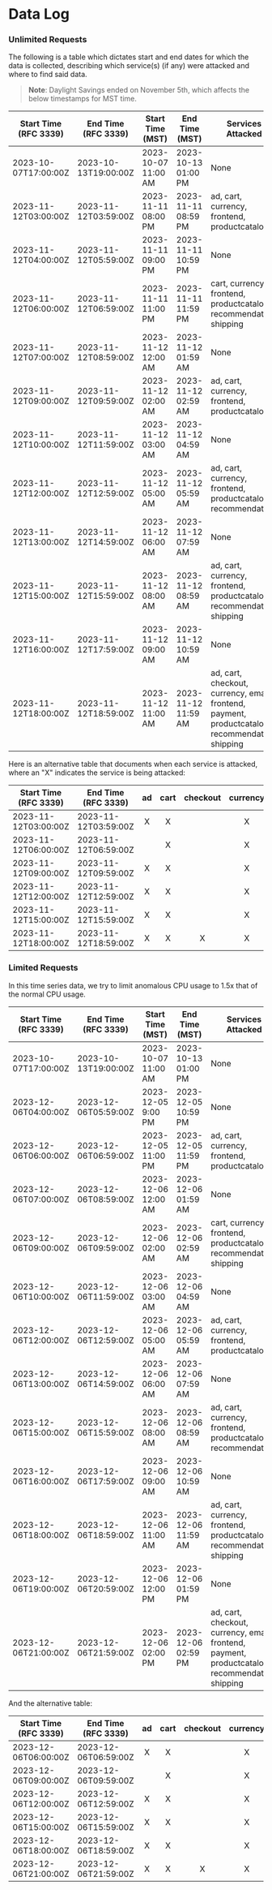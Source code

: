 # Data Log

### Unlimited Requests

The following is a table which dictates start and end dates for which the data is collected, describing which service(s) (if any) were attacked and where to find said data. 

> **Note**: Daylight Savings ended on November 5th, which affects the below timestamps for MST time.

| Start Time (RFC 3339) | End Time (RFC 3339)  | Start Time (MST)    | End Time (MST)      | Services Attacked                                                                                | File name                    |
| --------------------- | -------------------- | ------------------- | ------------------- | ------------------------------------------------------------------------------------------------ | ---------------------------- |
| 2023-10-07T17:00:00Z  | 2023-10-13T19:00:00Z | 2023-10-07 11:00 AM | 2023-10-13 01:00 PM | None                                                                                             | CPU_Usage-NORMAL.csv         |
| 2023-11-12T03:00:00Z  | 2023-11-12T03:59:00Z | 2023-11-11 08:00 PM | 2023-11-11 08:59 PM | ad, cart, currency, frontend, productcatalog                                                     | CPU_Usage-OVERALL_ATTACK.csv |
| 2023-11-12T04:00:00Z  | 2023-11-12T05:59:00Z | 2023-11-11 09:00 PM | 2023-11-11 10:59 PM | None                                                                                             | CPU_Usage-OVERALL_ATTACK.csv |
| 2023-11-12T06:00:00Z  | 2023-11-12T06:59:00Z | 2023-11-11 11:00 PM | 2023-11-11 11:59 PM | cart, currency, frontend, productcatalog, recommendation, shipping                               | CPU_Usage-OVERALL_ATTACK.csv |
| 2023-11-12T07:00:00Z  | 2023-11-12T08:59:00Z | 2023-11-12 12:00 AM | 2023-11-12 01:59 AM | None                                                                                             | CPU_Usage-OVERALL_ATTACK.csv |
| 2023-11-12T09:00:00Z  | 2023-11-12T09:59:00Z | 2023-11-12 02:00 AM | 2023-11-12 02:59 AM | ad, cart, currency, frontend, productcatalog                                                     | CPU_Usage-OVERALL_ATTACK.csv |
| 2023-11-12T10:00:00Z  | 2023-11-12T11:59:00Z | 2023-11-12 03:00 AM | 2023-11-12 04:59 AM | None                                                                                             | CPU_Usage-OVERALL_ATTACK.csv |
| 2023-11-12T12:00:00Z  | 2023-11-12T12:59:00Z | 2023-11-12 05:00 AM | 2023-11-12 05:59 AM | ad, cart, currency, frontend, productcatalog, recommendation                                     | CPU_Usage-OVERALL_ATTACK.csv |
| 2023-11-12T13:00:00Z  | 2023-11-12T14:59:00Z | 2023-11-12 06:00 AM | 2023-11-12 07:59 AM | None                                                                                             | CPU_Usage-OVERALL_ATTACK.csv |
| 2023-11-12T15:00:00Z  | 2023-11-12T15:59:00Z | 2023-11-12 08:00 AM | 2023-11-12 08:59 AM | ad, cart, currency, frontend, productcatalog, recommendation, shipping                           | CPU_Usage-OVERALL_ATTACK.csv |
| 2023-11-12T16:00:00Z  | 2023-11-12T17:59:00Z | 2023-11-12 09:00 AM | 2023-11-12 10:59 AM | None                                                                                             | CPU_Usage-OVERALL_ATTACK.csv |
| 2023-11-12T18:00:00Z  | 2023-11-12T18:59:00Z | 2023-11-12 11:00 AM | 2023-11-12 11:59 AM | ad, cart, checkout, currency, email, frontend, payment, productcatalog, recommendation, shipping | CPU_Usage-OVERALL_ATTACK.csv |


Here is an alternative table that documents when each service is attacked, where an "X" indicates the service is being attacked:

| Start Time (RFC 3339) | End Time (RFC 3339)  | ad  | cart | checkout | currency | email | frontend | payment | productcatalog | recommendation | shipping |
| --------------------- | -------------------- | :-: | :--: | :------: | :------: | :---: | :------: | :-----: | :------------: | :------------: | :------: |
| 2023-11-12T03:00:00Z  | 2023-11-12T03:59:00Z |  X  |  X   |          |    X     |       |    X     |         |       X        |                |          |
| 2023-11-12T06:00:00Z  | 2023-11-12T06:59:00Z |     |  X   |          |    X     |       |    X     |         |       X        |       X        |    X     |
| 2023-11-12T09:00:00Z  | 2023-11-12T09:59:00Z |  X  |  X   |          |    X     |       |    X     |         |       X        |                |          |
| 2023-11-12T12:00:00Z  | 2023-11-12T12:59:00Z |  X  |  X   |          |    X     |       |    X     |         |       X        |       X        |          |
| 2023-11-12T15:00:00Z  | 2023-11-12T15:59:00Z |  X  |  X   |          |    X     |       |    X     |         |       X        |       X        |    X     |
| 2023-11-12T18:00:00Z  | 2023-11-12T18:59:00Z |  X  |  X   |    X     |    X     |   X   |    X     |    X    |       X        |       X        |    X     |


### Limited Requests

In this time series data, we try to limit anomalous CPU usage to 1.5x that of the normal CPU usage. 

| Start Time (RFC 3339) | End Time (RFC 3339)  | Start Time (MST)    | End Time (MST)      | Services Attacked                                                                                | File name                    |
| --------------------- | -------------------- | ------------------- | ------------------- | ------------------------------------------------------------------------------------------------ | ---------------------------- |
| 2023-10-07T17:00:00Z  | 2023-10-13T19:00:00Z | 2023-10-07 11:00 AM | 2023-10-13 01:00 PM | None                                                                                             | CPU_Usage-NORMAL.csv         |
| 2023-12-06T04:00:00Z  | 2023-12-06T05:59:00Z | 2023-12-05 9:00 PM  | 2023-12-05 10:59 PM | None                                                                                             | CPU_Usage-OVERALL_LIMITED_ATTACK.csv         |
| 2023-12-06T06:00:00Z  | 2023-12-06T06:59:00Z | 2023-12-05 11:00 PM | 2023-12-05 11:59 PM | ad, cart, currency, frontend, productcatalog                                                     | CPU_Usage-OVERALL_LIMITED_ATTACK.csv |
| 2023-12-06T07:00:00Z  | 2023-12-06T08:59:00Z | 2023-12-06 12:00 AM | 2023-12-06 01:59 AM | None                                                                                             | CPU_Usage-OVERALL_LIMITED_ATTACK.csv |
| 2023-12-06T09:00:00Z  | 2023-12-06T09:59:00Z | 2023-12-06 02:00 AM | 2023-12-06 02:59 AM | cart, currency, frontend, productcatalog, recommendation, shipping                               | CPU_Usage-OVERALL_LIMITED_ATTACK.csv |
| 2023-12-06T10:00:00Z  | 2023-12-06T11:59:00Z | 2023-12-06 03:00 AM | 2023-12-06 04:59 AM | None                                                                                             | CPU_Usage-OVERALL_LIMITED_ATTACK.csv |
| 2023-12-06T12:00:00Z  | 2023-12-06T12:59:00Z | 2023-12-06 05:00 AM | 2023-12-06 05:59 AM | ad, cart, currency, frontend, productcatalog                                                     | CPU_Usage-OVERALL_LIMITED_ATTACK.csv |
| 2023-12-06T13:00:00Z  | 2023-12-06T14:59:00Z | 2023-12-06 06:00 AM | 2023-12-06 07:59 AM | None                                                                                             | CPU_Usage-OVERALL_LIMITED_ATTACK.csv |
| 2023-12-06T15:00:00Z  | 2023-12-06T15:59:00Z | 2023-12-06 08:00 AM | 2023-12-06 08:59 AM | ad, cart, currency, frontend, productcatalog, recommendation                                     | CPU_Usage-OVERALL_LIMITED_ATTACK.csv |
| 2023-12-06T16:00:00Z  | 2023-12-06T17:59:00Z | 2023-12-06 09:00 AM | 2023-12-06 10:59 AM | None                                                                                             | CPU_Usage-OVERALL_LIMITED_ATTACK.csv |
| 2023-12-06T18:00:00Z  | 2023-12-06T18:59:00Z | 2023-12-06 11:00 AM | 2023-12-06 11:59 AM | ad, cart, currency, frontend, productcatalog, recommendation, shipping                           | CPU_Usage-OVERALL_LIMITED_ATTACK.csv |
| 2023-12-06T19:00:00Z  | 2023-12-06T20:59:00Z | 2023-12-06 12:00 PM | 2023-12-06 01:59 PM | None                                                                                             | CPU_Usage-OVERALL_LIMITED_ATTACK.csv |
| 2023-12-06T21:00:00Z  | 2023-12-06T21:59:00Z | 2023-12-06 02:00 PM | 2023-12-06 02:59 PM | ad, cart, checkout, currency, email, frontend, payment, productcatalog, recommendation, shipping | CPU_Usage-OVERALL_LIMITED_ATTACK.csv |

And the alternative table:

| Start Time (RFC 3339) | End Time (RFC 3339)  | ad  | cart | checkout | currency | email | frontend | payment | productcatalog | recommendation | shipping |
| --------------------- | -------------------- | :-: | :--: | :------: | :------: | :---: | :------: | :-----: | :------------: | :------------: | :------: |
| 2023-12-06T06:00:00Z  | 2023-12-06T06:59:00Z |  X  |  X   |          |    X     |       |    X     |         |       X        |                |          |
| 2023-12-06T09:00:00Z  | 2023-12-06T09:59:00Z |     |  X   |          |    X     |       |    X     |         |       X        |       X        |    X     |
| 2023-12-06T12:00:00Z  | 2023-12-06T12:59:00Z |  X  |  X   |          |    X     |       |    X     |         |       X        |                |          |
| 2023-12-06T15:00:00Z  | 2023-12-06T15:59:00Z |  X  |  X   |          |    X     |       |    X     |         |       X        |       X        |          |
| 2023-12-06T18:00:00Z  | 2023-12-06T18:59:00Z |  X  |  X   |          |    X     |       |    X     |         |       X        |       X        |    X     |
| 2023-12-06T21:00:00Z  | 2023-12-06T21:59:00Z |  X  |  X   |    X     |    X     |   X   |    X     |    X    |       X        |       X        |    X     |

